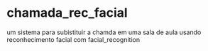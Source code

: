 # chamada_rec_facial
um sistema para subistituir a chamda em uma sala de aula usando reconhecimento facial com facial_recognition
